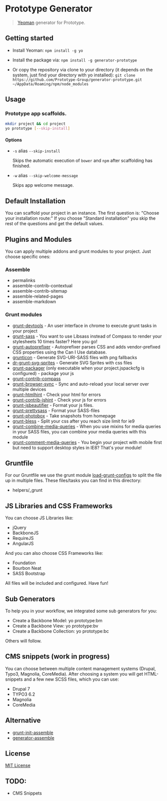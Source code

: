 # Prototype Generator

> [Yeoman][yeoman] generator for Prototype.

## Getting started
- Install Yeoman:
    `npm install -g yo`

- Install the package via:
    `npm install -g generator-prototype`

- Or copy the repository via clone to your directory (it depends on the system, just find your directory with yo installed):
    `git clone https://github.com/Prototype-Group/generator-prototype.git 
	~/AppData/Roaming/npm/node_modules`
 
## Usage

### Prototype app scaffolds.

```bash
mkdir project && cd project
yo prototype [--skip-install]
```

#### Options

* `-s` alias `--skip-install`

  Skips the automatic execution of `bower` and `npm` after scaffolding has finished.

* `-w` alias `--skip-welcome-message`

  Skips app welcome message.

## Default Installation
You can scaffold your project in an instance. The first question is: 
"Choose your installation route:"
If you choose "Standard installation" you skip the rest of the questions and get the default values. 

## Plugins and Modules
You can apply multiple addons and grunt modules to your project. Just choose specific ones:
 
### Assemble

 * permalinks
 * assemble-contrib-contextual
 * assemble-contrib-sitemap
 * assemble-related-pages
 * assemble-markdown
 
### Grunt modules

 * [grunt-devtools](https://github.com/vladikoff/grunt-devtools) - An user interface in chrome to execute grunt tasks in your project
 * [grunt-sass](https://github.com/sindresorhus/grunt-sass) - You want to use Libsass instead of Compass to render your stylesheets 10 times faster? Here you go!
 * [grunt-autoprefixer](https://github.com/nDmitry/grunt-autoprefixer) - Autoprefixer parses CSS and adds vendor-prefixed CSS properties using the Can I Use database.
 * [grunticon](https://github.com/filamentgroup/grunticon) - Generate SVG-URI-SASS files with png fallbacks
 * [dr-grunt-svg-sprites](https://github.com/drdk/dr-grunt-svg-sprites) - Generate SVG Sprites with css files
 * [grunt-packager](https://github.com/bobbor/grunt-packager) (only executable when your project.jspackcfg is configured) - package your js
 * [grunt-contrib-compass](https://github.com/gruntjs/grunt-contrib-compass)
 * [grunt-browser-sync](https://npmjs.org/package/grunt-browser-sync) - Sync and auto-reload your local server over multiple devices
 * [grunt-htmlhint](https://github.com/yaniswang/grunt-htmlhint) - Check your html for errors
 * [grunt-contrib-jshint](https://github.com/gruntjs/grunt-contrib-jshint) - Check your js for errors
 * [grunt-jsbeautifier](https://github.com/vkadam/grunt-jsbeautifier) - Format your js files.
 * [grunt-prettysass](https://github.com/brandonminch/grunt-prettysass) - Format your SASS-files
 * [grunt-photobox](https://github.com/stefanjudis/grunt-photobox) - Take snapshots from homepage
 * [grunt-bless](https://github.com/stefanjudis/grunt-bless) - Split your css after you reach size limit for ie9
 * [grunt-combine-media-queries](https://github.com/stefanjudis/grunt-combine-media-queries) - When you use mixins for media queries in your SASS files, you can combine your media queries with this module
 * [grunt-comment-media-queries](https://github.com/cruncher/grunt-comment-media-queries) - You begin your project with mobile first but need to support desktop styles in IE8? That's your module!

## Gruntfile
For our Gruntfile we use the grunt module [load-grunt-configs](https://github.com/creynders/load-grunt-configs/) to split the file up in multiple files. 
These files/tasks you can find in this directory:

 * helpers/_grunt

## JS Libraries and CSS Frameworks
You can choose JS Libraries like:

* jQuery
* BackboneJS
* RequireJS
* AngularJS

And you can also choose CSS Frameworks like:

* Foundation
* Bourbon Neat
* SASS Bootstrap

All files will be included and configured. Have fun!

## Sub Generators
To help you in your workflow, we integrated some sub generators for you: 
 
 * Create a Backbone Model: yo prototype:bm
 * Create a Backbone View: yo prototype:bv
 * Create a Backbone Collection: yo prototype:bc

Others will follow.
 
## CMS snippets (work in progress)
You can choose between multiple content management systems (Drupal, Typo3, Magnolia, CoreMedia). 
After choosing a system you will get HTML-snippets and a few new SCSS files, which you can use:
 
 * Drupal 7
 * TYPO3 6.2
 * Magnolia
 * CoreMedia

## Alternative

 * [grunt-init-assemble](https://github.com/assemble/grunt-init-assemble)
 * [generator-assemble](https://github.com/assemble/generator-assemble)

## License
[MIT License](http://en.wikipedia.org/wiki/MIT_License)

[yeoman]: http://yeoman.io/

## TODO:
 * CMS Snippets
